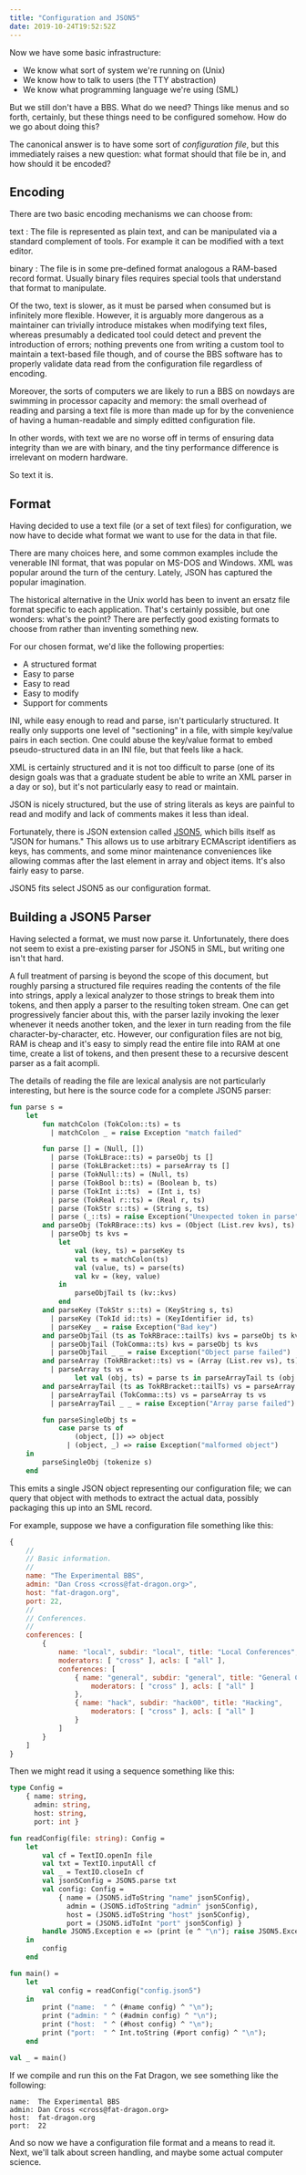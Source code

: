 ```yaml
---
title: "Configuration and JSON5"
date: 2019-10-24T19:52:52Z
---
```


Now we have some basic infrastructure:

*  We know what sort of system we're running on (Unix)
*  We know how to talk to users (the TTY abstraction)
*  We know what programming language we're using (SML)

But we still don't have a BBS.  What do we need?  Things like
menus and so forth, certainly, but these things need to be
configured somehow.  How do we go about doing this?

The canonical answer is to have some sort of _configuration
file_, but this immediately raises a new question: what format
should that file be in, and how should it be encoded?


## Encoding

There are two basic encoding mechanisms we can choose from:

text
:  The file is represented as plain text, and can be manipulated
   via a standard complement of tools.  For example it can be
   modified with a text editor.

binary
:  The file is in some pre-defined format analogous a RAM-based
   record format.  Usually binary files requires special tools
   that understand that format to manipulate.

Of the two, text is slower, as it must be parsed when consumed
but is infinitely more flexible.  However, it is arguably more
dangerous as a maintainer can trivially introduce mistakes when
modifying text files, whereas presumably a dedicated tool could
detect and prevent the introduction of errors; nothing prevents
one from writing a custom tool to maintain a text-based file
though, and of course the BBS software has to properly validate
data read from the configuration file regardless of encoding.

Moreover, the sorts of computers we are likely to run a BBS on
nowdays are swimming in processor capacity and memory: the small
overhead of reading and parsing a text file is more than made up
for by the convenience of having a human-readable and simply
editted configuration file.

In other words, with text we are no worse off in terms of
ensuring data integrity than we are with binary, and the tiny
performance difference is irrelevant on modern hardware.

So text it is.

## Format

Having decided to use a text file (or a set of text files) for
configuration, we now have to decide what format we want to use
for the data in that file.

There are many choices here, and some common examples include the
venerable INI format, that was popular on MS-DOS and Windows.  XML
was popular around the turn of the century.  Lately, JSON has
captured the popular imagination.

The historical alternative in the Unix world has been to invent an
ersatz file format specific to each application.  That's certainly
possible, but one wonders: what's the point?  There are perfectly
good existing formats to choose from rather than inventing something
new.

For our chosen format, we'd like the following properties:

*  A structured format
*  Easy to parse
*  Easy to read
*  Easy to modify
*  Support for comments

INI, while easy enough to read and parse, isn't particularly
structured.  It really only supports one level of "sectioning" in
a file, with simple key/value pairs in each section.  One could
abuse the key/value format to embed pseudo-structured data in an
INI file, but that feels like a hack.

XML is certainly structured and it is not too difficult to parse
(one of its design goals was that a graduate student be able to
write an XML parser in a day or so), but it's not particularly easy
to read or maintain.

JSON is nicely structured, but the use of string literals as keys
are painful to read and modify and lack of comments makes it less
than ideal.

Fortunately, there is JSON extension called
[JSON5](https://json5.org), which bills itself as "JSON for humans."
This allows us to use arbitrary ECMAscript identifiers as keys, has
comments, and some minor maintenance conveniences like allowing
commas after the last element in array and object items.  It's also
fairly easy to parse.

JSON5 fits select JSON5 as our configuration format.

## Building a JSON5 Parser

Having selected a format, we must now parse it.  Unfortunately,
there does not seem to exist a pre-existing parser for JSON5 in
SML, but writing one isn't that hard.

A full treatment of parsing is beyond the scope of this document,
but roughly parsing a structured file requires reading the contents
of the file into strings, apply a lexical analyzer to those strings
to break them into tokens, and then apply a parser to the resulting
token stream.  One can get progressively fancier about this, with
the parser lazily invoking the lexer whenever it needs another
token, and the lexer in turn reading from the file
character-by-character, etc.  However, our configuration files are
not big, RAM is cheap and it's easy to simply read the entire file
into RAM at one time, create a list of tokens, and then present
these to a recursive descent parser as a fait acompli.

The details of reading the file are lexical analysis are not
particularly interesting, but here is the source code for a complete
JSON5 parser:

```sml
fun parse s =
    let
        fun matchColon (TokColon::ts) = ts
          | matchColon _ = raise Exception "match failed"

        fun parse [] = (Null, [])
          | parse (TokLBrace::ts) = parseObj ts []
          | parse (TokLBracket::ts) = parseArray ts []
          | parse (TokNull::ts) = (Null, ts)
          | parse (TokBool b::ts) = (Boolean b, ts)
          | parse (TokInt i::ts)  = (Int i, ts)
          | parse (TokReal r::ts) = (Real r, ts)
          | parse (TokStr s::ts) = (String s, ts)
          | parse (_::ts) = raise Exception("Unexpected token in parse")
        and parseObj (TokRBrace::ts) kvs = (Object (List.rev kvs), ts)
          | parseObj ts kvs =
            let
                val (key, ts) = parseKey ts
                val ts = matchColon(ts)
                val (value, ts) = parse(ts)
                val kv = (key, value)
            in
                parseObjTail ts (kv::kvs)
            end
        and parseKey (TokStr s::ts) = (KeyString s, ts)
          | parseKey (TokId id::ts) = (KeyIdentifier id, ts)
          | parseKey _ = raise Exception("Bad key")
        and parseObjTail (ts as TokRBrace::tailTs) kvs = parseObj ts kvs
          | parseObjTail (TokComma::ts) kvs = parseObj ts kvs
          | parseObjTail _ _ = raise Exception("Object parse failed")
        and parseArray (TokRBracket::ts) vs = (Array (List.rev vs), ts)
          | parseArray ts vs =
                let val (obj, ts) = parse ts in parseArrayTail ts (obj::vs) end
        and parseArrayTail (ts as TokRBracket::tailTs) vs = parseArray ts vs
          | parseArrayTail (TokComma::ts) vs = parseArray ts vs
          | parseArrayTail _ _ = raise Exception("Array parse failed")

        fun parseSingleObj ts =
            case parse ts of
                (object, []) => object
              | (object, _) => raise Exception("malformed object")
    in
        parseSingleObj (tokenize s)
    end
```

This emits a single JSON object representing our configuration
file; we can query that object with methods to extract the actual
data, possibly packaging this up into an SML record.

For example, suppose we have a configuration file something like
this:

```javascript
{
    //
    // Basic information.
    //
    name: "The Experimental BBS",
    admin: "Dan Cross <cross@fat-dragon.org>",
    host: "fat-dragon.org",
    port: 22,
    //
    // Conferences.
    //
    conferences: [
        {
            name: "local", subdir: "local", title: "Local Conferences",
            moderators: [ "cross" ], acls: [ "all" ],
            conferences: [
                { name: "general", subdir: "general", title: "General Chatter",
                    moderators: [ "cross" ], acls: [ "all" ]
                },
                { name: "hack", subdir: "hack00", title: "Hacking",
                    moderators: [ "cross" ], acls: [ "all" ]
                }
            ]
        }
    ]
}
```

Then we might read it using a sequence something like this:

```sml
type Config =
    { name: string,
      admin: string,
      host: string,
      port: int }

fun readConfig(file: string): Config =
    let
        val cf = TextIO.openIn file
        val txt = TextIO.inputAll cf
        val _ = TextIO.closeIn cf
        val json5Config = JSON5.parse txt
        val config: Config =
            { name = (JSON5.idToString "name" json5Config),
              admin = (JSON5.idToString "admin" json5Config),
              host = (JSON5.idToString "host" json5Config),
              port = (JSON5.idToInt "port" json5Config) }
        handle JSON5.Exception e => (print (e ^ "\n"); raise JSON5.Exception e)
    in
        config
    end

fun main() =
    let
        val config = readConfig("config.json5")
    in
        print ("name:  " ^ (#name config) ^ "\n");
        print ("admin: " ^ (#admin config) ^ "\n");
        print ("host:  " ^ (#host config) ^ "\n");
        print ("port:  " ^ Int.toString (#port config) ^ "\n");
    end

val _ = main()
```

If we compile and run this on the Fat Dragon, we see something
like the following:

```
name:  The Experimental BBS
admin: Dan Cross <cross@fat-dragon.org>
host:  fat-dragon.org
port:  22
```

And so now we have a configuration file format and a means to
read it.  Next, we'll talk about screen handling, and maybe some
actual computer science.
